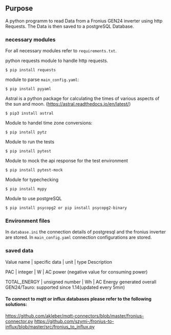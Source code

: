 ## Purpose

A python programm to read Data from a Fronius GEN24 inverter using http Requests.
The Data is then saved to a postgreSQL Database.

### necessary modules

For all necessary modules refer to `requirements.txt`.

python requests module to handle http requests.

    $ pip install requests

module to parse `main_config.yaml`:

    $ pip install pyyaml

Astral is a python package for calculating the times of various aspects of the sun and moon.
(https://astral.readthedocs.io/en/latest/)

    $ pip3 install astral

Module to handel time zone conversions:

    $ pip install pytz

Module to run the tests

    $ pip install pytest

Module to mock the api response for the test environment

    $ pip install pytest-mock

Module for typechecking

    $ pip install mypy

Module to use postgreSQL

    $ pip install psycopg2 or pip install psycopg2-binary

### Environment files

In `database.ini` the connection details of postgresql and the fronius inverter are stored.
In `main_config.yaml` connection configurations are stored.

### saved data

Value name | specific data | unit | type Description

PAC | integer | W | AC power (negative value for consuming power)

TOTAL_ENERGY | unsigned number | Wh | AC Energy generated overall GEN24/Tauro: supported since 1.14(updated every
5min)

#### To connect to mqtt or influx databases please refer to the following solutions:

https://github.com/akleber/mqtt-connectors/blob/master/fronius-connector.py
https://github.com/szymi-/fronius-to-influx/blob/master/src/fronius_to_influx.py
